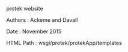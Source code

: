 protek website

Authors	: Ackeme and Davall

Date	  : November 2015

HTML Path : wsgi/protek/protekApp/templates

